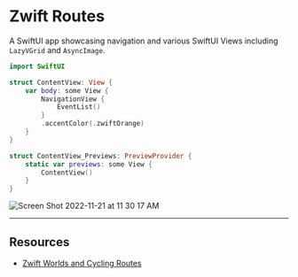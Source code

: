 # Zwift Routes 

A SwiftUI app showcasing navigation and various SwiftUI Views including `LazyVGrid` and `AsyncImage`. 

```swift
import SwiftUI

struct ContentView: View {
    var body: some View {
        NavigationView {
            EventList()
        }
        .accentColor(.zwiftOrange)
    }
}

struct ContentView_Previews: PreviewProvider {
    static var previews: some View {
        ContentView()
    }
}
```

![Screen Shot 2022-11-21 at 11 30 17 AM](https://user-images.githubusercontent.com/1819208/203108323-748c21c5-fccf-4262-b17f-b99b5bf0a195.png)

***

## Resources

* [Zwift Worlds and Cycling Routes](https://support.zwift.com/en_us/zwift-worlds-and-cycling-routes-Sy2_gxTGB)

